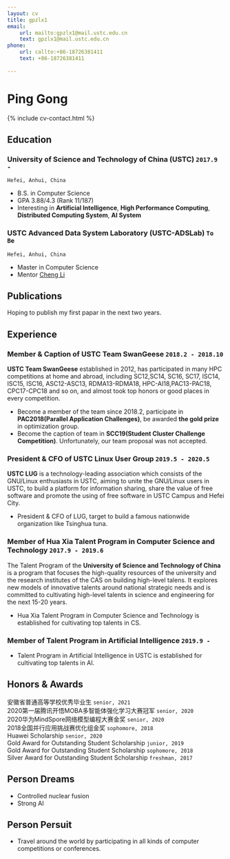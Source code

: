 ```yaml
---
layout: cv
title: gpzlx1
email: 
    url: mailto:gpzlx1@mail.ustc.edu.cn
    text: gpzlx1@mail.ustc.edu.cn
phone: 
    url: callto:+86-18726381411
    text: +86-18726381411
    
---
```

# Ping __Gong__

<!--
include contact information from the front matter
Supported arguments:
    - homepage: url, text
    - phone
    - email
-->
{% include cv-contact.html %}

## Education

### __University of Science and Technology of China (USTC)__ `2017.9 -`
```
Hefei, Anhui, China
```
- B.S. in Computer Science
- GPA 3.88/4.3 (Rank 11/187)
- Interesting in __Artificial Intelligence__, __High Performance Computing__, __Distributed Computing System__, __AI System__


### __USTC Advanced Data System Laboratory (USTC-ADSLab)__ `To Be`

```
Hefei, Anhui, China
```

- Master in Computer Science
- Mentor [Cheng Li](http://staff.ustc.edu.cn/~chengli7/)

## Publications

Hoping to publish my first papar in the next two years.



## Experience

### __Member & Caption of USTC Team SwanGeese__ `2018.2 - 2018.10`

__USTC Team SwanGeese__ established in 2012, has participated in many HPC competitions at home and abroad, including SC12,SC14, SC16, SC17, ISC14, ISC15, ISC16, ASC12-ASC13, RDMA13-RDMA18, HPC-AI18,PAC13-PAC18, CPC17-CPC18 and so on, and almost took top honors or good places in every competition.
- Become a member of the team since 2018.2, participate in __PAC2018(Parallel Application Challenges)__, be awarded __the gold prize__ in optimization group.
- Become the caption of team in __SCC19(Student Cluster Challenge Competition)__. Unfortunately, our team proposal was not accepted.


### __President & CFO of USTC Linux User Group__  `2019.5 - 2020.5`

__USTC LUG__ is a technology-leading association which consists of the GNU/Linux enthusiasts in USTC, aiming to unite the GNU/Linux users in USTC, to build a platform for information sharing, share the value of free software and promote the using of free software in USTC Campus and Hefei City.
- President & CFO of LUG, target to build a famous nationwide organization like Tsinghua tuna.


### __Member of Hua Xia Talent Program in Computer Science and Technology__ `2017.9 - 2019.6`
The Talent Program of the __University of Science and Technology of China__ is a program that focuses the high-quality resources of the university and the research institutes of the CAS on building high-level talens. It explores new models of innovative talents around national strategic needs and is committed to cultivating high-level talents in science and engineering for the next 15-20 years.

- Hua Xia Talent Program in Computer Science and Technology is established for cultivating top talents in CS.

### __Member of Talent Program in Artificial Intelligence__ `2019.9 -`

- Talent Program in Artificial Intelligence in USTC is established for cultivating top talents in AI.

## Honors & Awards
安徽省普通高等学校优秀毕业生 `senior, 2021` <br>
2020第一届腾讯开悟MOBA多智能体强化学习大赛冠军 `senior, 2020` <br>
2020华为MindSpore网络模型编程大赛金奖 `senior, 2020` <br>
2018全国并行应用挑战赛优化组金奖 `sophomore, 2018` <br>
Huawei Scholarship `senior, 2020` <br>
Gold Award for Outstanding Student Scholarship `junior, 2019` <br>
Gold Award for Outstanding Student Scholarship `sophomore, 2018` <br>
Silver Award for Outstanding Student Scholarship `freshman, 2017` <br>

## Person Dreams

- Controlled nuclear fusion
- Strong AI


## Person Persuit

- Travel around the world by participating in all kinds of computer competitions or conferences.

<!-- ### Footer
Last updated: Apr 2021 
-->
